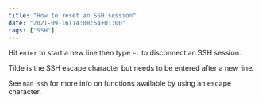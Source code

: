 ```yaml
---
title: "How to reset an SSH session"
date: "2021-09-16T14:08:54+01:00"
tags: ["SSH"]
---
```


Hit `enter` to start a new line then type `~.` to disconnect an SSH session.

Tilde is the SSH escape character but needs to be entered after a new line.

See `man ssh` for more info on functions available by using an escape character.
